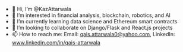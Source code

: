 - 👋 Hi, I’m @KazAttarwala
- 👀 I’m interested in financial analysis, blockchain, robotics, and AI
- 🌱 I’m currently learning data science and Ethereum smart contracts
- 💞️ I’m looking to collaborate on Django/Flask and React.js projects
- 📫 How to reach me: Email: qais.attarwala0@yahoo.com, LinkedIn: www.linkedin.com/in/qais-attarwala

<!---
KazAttarwala/KazAttarwala is a ✨ special ✨ repository because its `README.md` (this file) appears on your GitHub profile.
You can click the Preview link to take a look at your changes.
--->
